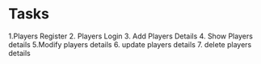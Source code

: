 # Tasks

1.Players Register
2. Players Login
3. Add Players Details
4. Show Players details
5.Modify players details
6. update players details
7. delete players details




